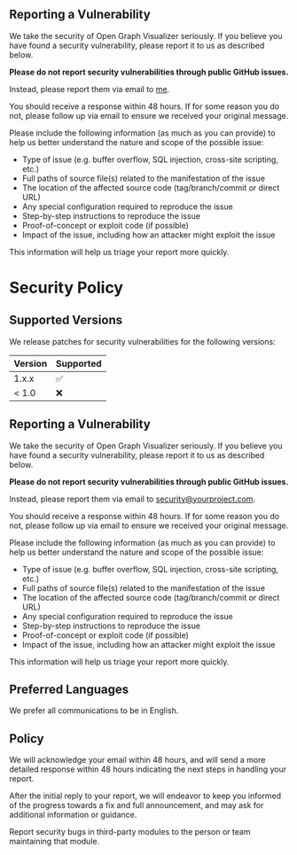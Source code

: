 ## Reporting a Vulnerability

We take the security of Open Graph Visualizer seriously. If you believe you have found a security vulnerability, please report it to us as described below.

**Please do not report security vulnerabilities through public GitHub issues.**

Instead, please report them via email to [me](mailto:vighneshbrahme.workonly@gmail.com).

You should receive a response within 48 hours. If for some reason you do not, please follow up via email to ensure we received your original message.

Please include the following information (as much as you can provide) to help us better understand the nature and scope of the possible issue:

* Type of issue (e.g. buffer overflow, SQL injection, cross-site scripting, etc.)
* Full paths of source file(s) related to the manifestation of the issue
* The location of the affected source code (tag/branch/commit or direct URL)
* Any special configuration required to reproduce the issue
* Step-by-step instructions to reproduce the issue
* Proof-of-concept or exploit code (if possible)
* Impact of the issue, including how an attacker might exploit the issue

This information will help us triage your report more quickly.

# Security Policy

## Supported Versions

We release patches for security vulnerabilities for the following versions:

| Version | Supported          |
| ------- | ------------------ |
| 1.x.x   | :white_check_mark: |
| < 1.0   | :x:                |

## Reporting a Vulnerability

We take the security of Open Graph Visualizer seriously. If you believe you have found a security vulnerability, please report it to us as described below.

**Please do not report security vulnerabilities through public GitHub issues.**

Instead, please report them via email to [security@yourproject.com](mailto:security@yourproject.com).

You should receive a response within 48 hours. If for some reason you do not, please follow up via email to ensure we received your original message.

Please include the following information (as much as you can provide) to help us better understand the nature and scope of the possible issue:

* Type of issue (e.g. buffer overflow, SQL injection, cross-site scripting, etc.)
* Full paths of source file(s) related to the manifestation of the issue
* The location of the affected source code (tag/branch/commit or direct URL)
* Any special configuration required to reproduce the issue
* Step-by-step instructions to reproduce the issue
* Proof-of-concept or exploit code (if possible)
* Impact of the issue, including how an attacker might exploit the issue

This information will help us triage your report more quickly.

## Preferred Languages

We prefer all communications to be in English.

## Policy

We will acknowledge your email within 48 hours, and will send a more detailed response within 48 hours indicating the next steps in handling your report.

After the initial reply to your report, we will endeavor to keep you informed of the progress towards a fix and full announcement, and may ask for additional information or guidance.

Report security bugs in third-party modules to the person or team maintaining that module.